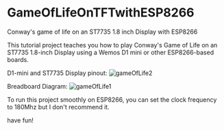# GameOfLifeOnTFTwithESP8266
Conway's game of life on an ST7735 1.8 inch Display with ESP8266

This tutorial project teaches you how to play Conway's Game of Life on an ST7735 1.8-inch Display using a Wemos D1 mini or other ESP8266-based boards.

D1-mini and ST7735 Display pinout:
![gameOfLife2](https://github.com/user-attachments/assets/3923068e-c8b2-4946-8e89-f8c8cbc4562b)

Breadboard Diagram:
![gameOfLife1](https://github.com/user-attachments/assets/657174da-8c73-4eac-b0c9-e4806bd1331b)

To run this project smoothly on ESP8266, you can set the clock frequency to 180Mhz but I don't recommend it.

have fun!
